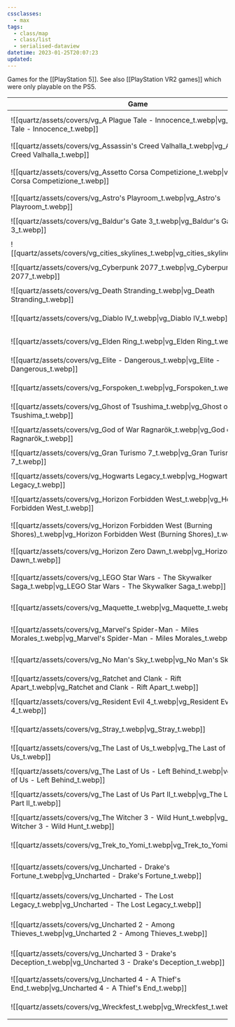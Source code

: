 ```yaml
---
cssclasses:
  - max
tags:
  - class/map
  - class/list
  - serialised-dataview
datetime: 2023-01-25T20:07:23
updated: 
---
```

Games for the [[PlayStation 5]]. See also [[PlayStation VR2 games]] which were only playable on the PS5.

<!-- QueryToSerialize: table without id embed(link(thumbnail)) as "Game", file.link as "", rating as Rating, link(split( filter(file.tags, (t) => startswith(t, "#status") )[0], "/" )[1]) as Status from #class/video-game where contains(platform, [[PlayStation 5]]) sort file.name -->
<!-- SerializedQuery: table without id embed(link(thumbnail)) as "Game", file.link as "", rating as Rating, link(split( filter(file.tags, (t) => startswith(t, "#status") )[0], "/" )[1]) as Status from #class/video-game where contains(platform, [[PlayStation 5]]) sort file.name -->

| Game                                                                                                                           |                                                                                                      | Rating                                 | Status                                   |
| ------------------------------------------------------------------------------------------------------------------------------ | ---------------------------------------------------------------------------------------------------- | -------------------------------------- | ---------------------------------------- |
| ![[quartz/assets/covers/vg_A Plague Tale - Innocence_t.webp\|vg_A Plague Tale - Innocence_t.webp]]                             | [[quartz/notes/A Plague Tale - Innocence.md\|A Plague Tale - Innocence]]                             | [[quartz/notes/4-star.md\|⭐️⭐️⭐️⭐️]]   | [[quartz/notes/completed.md\|completed]] |
| ![[quartz/assets/covers/vg_Assassin's Creed Valhalla_t.webp\|vg_Assassin's Creed Valhalla_t.webp]]                             | [[quartz/notes/Assassin's Creed Valhalla.md\|Assassin's Creed Valhalla]]                             | [[quartz/notes/4-star.md\|⭐️⭐️⭐️⭐️]]   | [[quartz/notes/completed.md\|completed]] |
| ![[quartz/assets/covers/vg_Assetto Corsa Competizione_t.webp\|vg_Assetto Corsa Competizione_t.webp]]                           | [[quartz/notes/Assetto Corsa Competizione.md\|Assetto Corsa Competizione]]                           | [[quartz/notes/4-star.md\|⭐️⭐️⭐️⭐️]]   | [[quartz/notes/ongoing.md\|ongoing]]     |
| ![[quartz/assets/covers/vg_Astro's Playroom_t.webp\|vg_Astro's Playroom_t.webp]]                                               | [[quartz/notes/Astro's Playroom.md\|Astro's Playroom]]                                               | [[quartz/notes/4-star.md\|⭐️⭐️⭐️⭐️]]   | [[quartz/notes/completed.md\|completed]] |
| ![[quartz/assets/covers/vg_Baldur's Gate 3_t.webp\|vg_Baldur's Gate 3_t.webp]]                                                 | [[quartz/notes/Baldur's Gate 3.md\|Baldur's Gate 3]]                                                 | [[quartz/notes/4-star.md\|⭐️⭐️⭐️⭐️]]   | [[quartz/notes/ongoing.md\|ongoing]]     |
| ![[quartz/assets/covers/vg_cities_skylines_t.webp\|vg_cities_skylines_t.webp]]                                                 | [[quartz/notes/Cities Skylines.md\|Cities Skylines]]                                                 | [[quartz/notes/4-star.md\|⭐️⭐️⭐️⭐️]]   | [[quartz/notes/completed.md\|completed]] |
| ![[quartz/assets/covers/vg_Cyberpunk 2077_t.webp\|vg_Cyberpunk 2077_t.webp]]                                                   | [[quartz/notes/Cyberpunk 2077.md\|Cyberpunk 2077]]                                                   | [[quartz/notes/3-star.md\|⭐️⭐️⭐️]]     | [[quartz/notes/dropped.md\|dropped]]     |
| ![[quartz/assets/covers/vg_Death Stranding_t.webp\|vg_Death Stranding_t.webp]]                                                 | [[quartz/notes/Death Stranding.md\|Death Stranding]]                                                 | [[quartz/notes/3-star.md\|⭐️⭐️⭐️]]     | [[quartz/notes/dropped.md\|dropped]]     |
| ![[quartz/assets/covers/vg_Diablo IV_t.webp\|vg_Diablo IV_t.webp]]                                                             | [[quartz/notes/Diablo IV.md\|Diablo IV]]                                                             | [[quartz/notes/2-star.md\|⭐️⭐️]]       | [[quartz/notes/dropped.md\|dropped]]     |
| ![[quartz/assets/covers/vg_Elden Ring_t.webp\|vg_Elden Ring_t.webp]]                                                           | [[quartz/notes/Elden Ring.md\|Elden Ring]]                                                           | [[quartz/notes/4-star.md\|⭐️⭐️⭐️⭐️]]   | [[quartz/notes/dropped.md\|dropped]]     |
| ![[quartz/assets/covers/vg_Elite - Dangerous_t.webp\|vg_Elite - Dangerous_t.webp]]                                             | [[quartz/notes/Elite - Dangerous.md\|Elite - Dangerous]]                                             | [[quartz/notes/5-star.md\|⭐️⭐️⭐️⭐️⭐️]] | [[quartz/notes/completed.md\|completed]] |
| ![[quartz/assets/covers/vg_Forspoken_t.webp\|vg_Forspoken_t.webp]]                                                             | [[quartz/notes/Forspoken.md\|Forspoken]]                                                             | [[quartz/notes/4-star.md\|⭐️⭐️⭐️⭐️]]   | [[quartz/notes/completed.md\|completed]] |
| ![[quartz/assets/covers/vg_Ghost of Tsushima_t.webp\|vg_Ghost of Tsushima_t.webp]]                                             | [[quartz/notes/Ghost of Tsushima.md\|Ghost of Tsushima]]                                             | [[quartz/notes/4-star.md\|⭐️⭐️⭐️⭐️]]   | [[quartz/notes/completed.md\|completed]] |
| ![[quartz/assets/covers/vg_God of War Ragnarök_t.webp\|vg_God of War Ragnarök_t.webp]]                                         | [[quartz/notes/God of War Ragnarök.md\|God of War Ragnarök]]                                         | [[quartz/notes/4-star.md\|⭐️⭐️⭐️⭐️]]   | [[quartz/notes/completed.md\|completed]] |
| ![[quartz/assets/covers/vg_Gran Turismo 7_t.webp\|vg_Gran Turismo 7_t.webp]]                                                   | [[quartz/notes/Gran Turismo 7.md\|Gran Turismo 7]]                                                   | [[quartz/notes/4-star.md\|⭐️⭐️⭐️⭐️]]   | [[quartz/notes/ongoing.md\|ongoing]]     |
| ![[quartz/assets/covers/vg_Hogwarts Legacy_t.webp\|vg_Hogwarts Legacy_t.webp]]                                                 | [[quartz/notes/Hogwarts Legacy.md\|Hogwarts Legacy]]                                                 | [[quartz/notes/2-star.md\|⭐️⭐️]]       | [[quartz/notes/dropped.md\|dropped]]     |
| ![[quartz/assets/covers/vg_Horizon Forbidden West_t.webp\|vg_Horizon Forbidden West_t.webp]]                                   | [[quartz/notes/Horizon Forbidden West.md\|Horizon Forbidden West]]                                   | [[quartz/notes/4-star.md\|⭐️⭐️⭐️⭐️]]   | [[quartz/notes/completed.md\|completed]] |
| ![[quartz/assets/covers/vg_Horizon Forbidden West (Burning Shores)_t.webp\|vg_Horizon Forbidden West (Burning Shores)_t.webp]] | [[quartz/notes/Horizon Forbidden West - Burning Shores.md\|Horizon Forbidden West - Burning Shores]] | [[quartz/notes/3-star.md\|⭐️⭐️⭐️]]     | [[quartz/notes/completed.md\|completed]] |
| ![[quartz/assets/covers/vg_Horizon Zero Dawn_t.webp\|vg_Horizon Zero Dawn_t.webp]]                                             | [[quartz/notes/Horizon Zero Dawn.md\|Horizon Zero Dawn]]                                             | [[quartz/notes/5-star.md\|⭐️⭐️⭐️⭐️⭐️]] | [[quartz/notes/completed.md\|completed]] |
| ![[quartz/assets/covers/vg_LEGO Star Wars - The Skywalker Saga_t.webp\|vg_LEGO Star Wars - The Skywalker Saga_t.webp]]         | [[Atlas/Notes/LEGO Star Wars - The Skywalker Saga.md\|LEGO Star Wars - The Skywalker Saga]]          | [[quartz/notes/3-star.md\|⭐️⭐️⭐️]]     | [[quartz/notes/ongoing.md\|ongoing]]     |
| ![[quartz/assets/covers/vg_Maquette_t.webp\|vg_Maquette_t.webp]]                                                               | [[quartz/notes/Maquette.md\|Maquette]]                                                               | [[quartz/notes/3-star.md\|⭐️⭐️⭐️]]     | [[quartz/notes/dropped.md\|dropped]]     |
| ![[quartz/assets/covers/vg_Marvel's Spider-Man - Miles Morales_t.webp\|vg_Marvel's Spider-Man - Miles Morales_t.webp]]         | [[quartz/notes/Marvel's Spider-Man - Miles Morales.md\|Marvel's Spider-Man - Miles Morales]]         | [[quartz/notes/3-star.md\|⭐️⭐️⭐️]]     | [[quartz/notes/completed.md\|completed]] |
| ![[quartz/assets/covers/vg_No Man's Sky_t.webp\|vg_No Man's Sky_t.webp]]                                                       | [[quartz/notes/No Man's Sky.md\|No Man's Sky]]                                                       | [[quartz/notes/4-star.md\|⭐️⭐️⭐️⭐️]]   | [[quartz/notes/completed.md\|completed]] |
| ![[quartz/assets/covers/vg_Ratchet and Clank - Rift Apart_t.webp\|vg_Ratchet and Clank - Rift Apart_t.webp]]                   | [[quartz/notes/Ratchet and Clank - Rift Apart.md\|Ratchet and Clank - Rift Apart]]                   | [[quartz/notes/4-star.md\|⭐️⭐️⭐️⭐️]]   | [[quartz/notes/completed.md\|completed]] |
| ![[quartz/assets/covers/vg_Resident Evil 4_t.webp\|vg_Resident Evil 4_t.webp]]                                                 | [[quartz/notes/Resident Evil 4.md\|Resident Evil 4]]                                                 | [[quartz/notes/3-star.md\|⭐️⭐️⭐️]]     | [[quartz/notes/completed.md\|completed]] |
| ![[quartz/assets/covers/vg_Stray_t.webp\|vg_Stray_t.webp]]                                                                     | [[quartz/notes/Stray.md\|Stray]]                                                                     | [[quartz/notes/4-star.md\|⭐️⭐️⭐️⭐️]]   | [[quartz/notes/completed.md\|completed]] |
| ![[quartz/assets/covers/vg_The Last of Us_t.webp\|vg_The Last of Us_t.webp]]                                                   | [[quartz/notes/The Last of Us.md\|The Last of Us]]                                                   | [[quartz/notes/5-star.md\|⭐️⭐️⭐️⭐️⭐️]] | [[quartz/notes/completed.md\|completed]] |
| ![[quartz/assets/covers/vg_The Last of Us - Left Behind_t.webp\|vg_The Last of Us - Left Behind_t.webp]]                       | [[quartz/notes/The Last of Us - Left Behind.md\|The Last of Us - Left Behind]]                       | [[quartz/notes/4-star.md\|⭐️⭐️⭐️⭐️]]   | [[quartz/notes/completed.md\|completed]] |
| ![[quartz/assets/covers/vg_The Last of Us Part II_t.webp\|vg_The Last of Us Part II_t.webp]]                                   | [[quartz/notes/The Last of Us Part II.md\|The Last of Us Part II]]                                   | [[quartz/notes/4-star.md\|⭐️⭐️⭐️⭐️]]   | [[quartz/notes/completed.md\|completed]] |
| ![[quartz/assets/covers/vg_The Witcher 3 - Wild Hunt_t.webp\|vg_The Witcher 3 - Wild Hunt_t.webp]]                             | [[quartz/notes/The Witcher 3 - Wild Hunt.md\|The Witcher 3 - Wild Hunt]]                             | [[quartz/notes/4-star.md\|⭐️⭐️⭐️⭐️]]   | [[quartz/notes/completed.md\|completed]] |
| ![[quartz/assets/covers/vg_Trek_to_Yomi_t.webp\|vg_Trek_to_Yomi_t.webp]]                                                       | [[quartz/notes/Trek to Yomi.md\|Trek to Yomi]]                                                       | [[quartz/notes/3-star.md\|⭐️⭐️⭐️]]     | [[quartz/notes/completed.md\|completed]] |
| ![[quartz/assets/covers/vg_Uncharted - Drake's Fortune_t.webp\|vg_Uncharted - Drake's Fortune_t.webp]]                         | [[quartz/notes/Uncharted - Drake's Fortune.md\|Uncharted - Drake's Fortune]]                         | [[quartz/notes/4-star.md\|⭐️⭐️⭐️⭐️]]   | [[quartz/notes/completed.md\|completed]] |
| ![[quartz/assets/covers/vg_Uncharted - The Lost Legacy_t.webp\|vg_Uncharted - The Lost Legacy_t.webp]]                         | [[quartz/notes/Uncharted - The Lost Legacy.md\|Uncharted - The Lost Legacy]]                         | [[quartz/notes/4-star.md\|⭐️⭐️⭐️⭐️]]   | [[quartz/notes/completed.md\|completed]] |
| ![[quartz/assets/covers/vg_Uncharted 2 - Among Thieves_t.webp\|vg_Uncharted 2 - Among Thieves_t.webp]]                         | [[quartz/notes/Uncharted 2 - Among Thieves.md\|Uncharted 2 - Among Thieves]]                         | [[quartz/notes/4-star.md\|⭐️⭐️⭐️⭐️]]   | [[quartz/notes/completed.md\|completed]] |
| ![[quartz/assets/covers/vg_Uncharted 3 - Drake's Deception_t.webp\|vg_Uncharted 3 - Drake's Deception_t.webp]]                 | [[quartz/notes/Uncharted 3 - Drake's Deception.md\|Uncharted 3 - Drake's Deception]]                 | [[quartz/notes/4-star.md\|⭐️⭐️⭐️⭐️]]   | [[quartz/notes/completed.md\|completed]] |
| ![[quartz/assets/covers/vg_Uncharted 4 - A Thief's End_t.webp\|vg_Uncharted 4 - A Thief's End_t.webp]]                         | [[quartz/notes/Uncharted 4 - A Thief's End.md\|Uncharted 4 - A Thief's End]]                         | [[quartz/notes/4-star.md\|⭐️⭐️⭐️⭐️]]   | [[quartz/notes/completed.md\|completed]] |
| ![[quartz/assets/covers/vg_Wreckfest_t.webp\|vg_Wreckfest_t.webp]]                                                             | [[quartz/notes/Wreckfest.md\|Wreckfest]]                                                             | [[quartz/notes/3-star.md\|⭐️⭐️⭐️]]     | [[quartz/notes/completed.md\|completed]] |
<!-- SerializedQuery END -->
